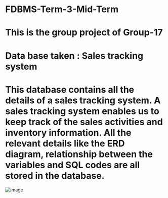 # FDBMS-Term-3-Mid-Term
# This is the group project of Group-17 
# Data base taken : Sales tracking system
# This database contains all the details of a sales tracking system. A sales tracking system enables us to keep track of the sales activities and inventory information. All the relevant details like the ERD diagram, relationship between the variables and SQL codes are all stored in the database. 
![image](https://user-images.githubusercontent.com/93213738/157833133-d3e66385-c629-45c5-8ea7-98d93e9322c9.png)
